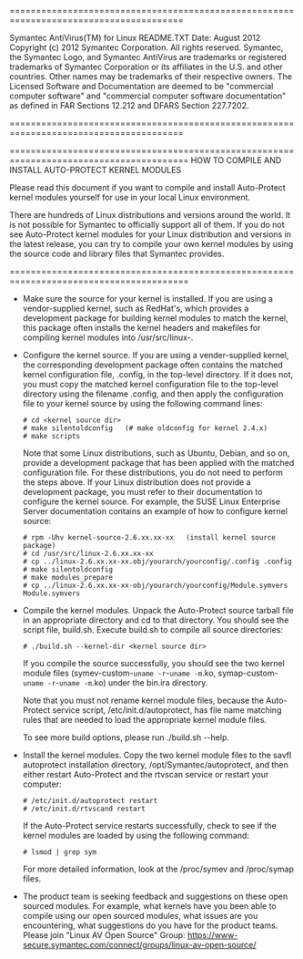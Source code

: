 =======================================================================================

Symantec AntiVirus(TM) for Linux README.TXT Date: August 2012 Copyright (c) 2012 Symantec Corporation. All rights reserved. Symantec, the Symantec Logo, and Symantec AntiVirus are trademarks or registered trademarks of Symantec Corporation or its affiliates in the U.S. and other countries. Other names may be trademarks of their respective owners. The Licensed Software and Documentation are deemed to be "commercial computer software" and "commercial computer software documentation" as defined in FAR Sections 12.212 and DFARS Section 227.7202.

=======================================================================================

========================================================================================
HOW TO COMPILE AND INSTALL AUTO-PROTECT KERNEL MODULES

Please read this document if you want to compile and install Auto-Protect kernel 
modules yourself for use in your local Linux environment.

There are hundreds of Linux distributions and versions around the world. It is not 
possible for Symantec to officially support all of them. If you do not see Auto-Protect 
kernel modules for your Linux distribution and versions in the latest release, you can 
try to compile your own kernel modules by using the source code and library files that 
Symantec provides. 

========================================================================================

 - Make sure the source for your kernel is installed. If you are using a vendor-supplied
   kernel, such as RedHat's, which provides a development package for building kernel
   modules to match the kernel, this package often installs the kernel headers 
   and makefiles for compiling kernel modules into /usr/src/linux-<kernel version>.

 - Configure the kernel source. If you are using a vender-supplied kernel, the 
   corresponding development package often contains the matched kernel configuration 
   file, .config, in the top-level directory. If it does not, you must copy the matched 
   kernel configuration file to the top-level directory using the filename .config, and 
   then apply the configuration file to your kernel source by using the following
   command lines:

       # cd <kernel source dir>
       # make silentoldconfig   (# make oldconfig for kernel 2.4.x)
       # make scripts

   Note that some Linux distributions, such as Ubuntu, Debian, and so on, provide a
   development package that has been applied with the matched configuration file. 
   For these distributions, you do not need to perform the steps above. If your Linux 
   distribution does not provide a development package, you must refer to their 
   documentation to configure the kernel source.  For example, the SUSE Linux Enterprise 
   Server documentation contains an example of how to configure kernel source:

       # rpm -Uhv kernel-source-2.6.xx.xx-xx   (install kernel source package)
       # cd /usr/src/linux-2.6.xx.xx-xx
       # cp ../linux-2.6.xx.xx-xx.obj/yourarch/yourconfig/.config .config 
       # make silentoldconfig
       # make modules_prepare
       # cp ../linux-2.6.xx.xx-xx-obj/yourarch/yourconfig/Module.symvers Module.symvers

 - Compile the kernel modules. Unpack the Auto-Protect source tarball file in an 
   appropriate directory and cd to that directory. You should see the script file, 
   build.sh. Execute build.sh to compile all source directories:

       # ./build.sh --kernel-dir <kernel source dir>
   
   If you compile the source successfully, you should see the two kernel module files 
   (symev-custom-`uname -r`-`uname -m`.ko, symap-custom-`uname -r`-`uname -m`.ko) under
   the bin.ira directory. 

   Note that you must not rename kernel module files, because the Auto-Protect service 
   script, /etc/init.d/autoprotect, has file name matching rules that are needed to load 
   the appropriate kernel module files.
   
   To see more build options, please run ./build.sh --help.

 - Install the kernel modules. Copy the two kernel module files to the savfl autoprotect 
   installation directory, /opt/Symantec/autoprotect, and then either restart 
   Auto-Protect and the rtvscan service or restart your computer:

       # /etc/init.d/autoprotect restart
       # /etc/init.d/rtvscand restart   

   If the Auto-Protect service restarts successfully, check to see if the kernel modules
   are loaded by using the following command:

       # lsmod | grep sym

   For more detailed information, look at the /proc/symev and /proc/symap files.

 - The product team is seeking feedback and suggestions on these open sourced modules.
   For example, what kernels have you been able to compile using our open sourced modules,
   what issues are you encountering, what suggestions do you have for the product teams.
   Please join "Linux AV Open Source" Group:
   https://www-secure.symantec.com/connect/groups/linux-av-open-source/
